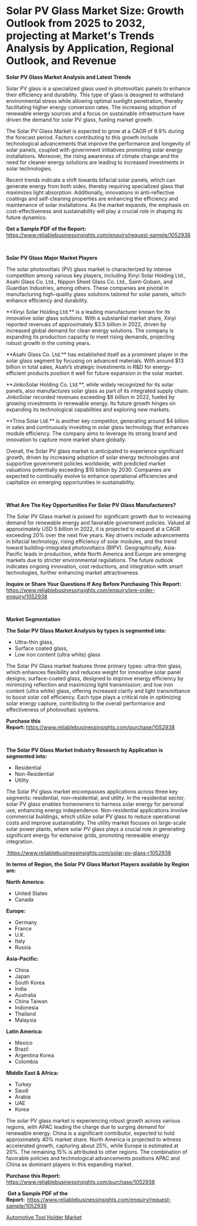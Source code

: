 <p><h1>Solar PV Glass Market Size: Growth Outlook from 2025 to 2032, projecting at Market's Trends Analysis by Application, Regional Outlook, and Revenue</h1></p><p><strong>Solar PV Glass Market Analysis and Latest Trends</strong></p>
<p><p>Solar PV glass is a specialized glass used in photovoltaic panels to enhance their efficiency and durability. This type of glass is designed to withstand environmental stress while allowing optimal sunlight penetration, thereby facilitating higher energy conversion rates. The increasing adoption of renewable energy sources and a focus on sustainable infrastructure have driven the demand for solar PV glass, fueling market growth.</p><p>The Solar PV Glass Market is expected to grow at a CAGR of 9.9% during the forecast period. Factors contributing to this growth include technological advancements that improve the performance and longevity of solar panels, coupled with government initiatives promoting solar energy installations. Moreover, the rising awareness of climate change and the need for cleaner energy solutions are leading to increased investments in solar technologies.</p><p>Recent trends indicate a shift towards bifacial solar panels, which can generate energy from both sides, thereby requiring specialized glass that maximizes light absorption. Additionally, innovations in anti-reflective coatings and self-cleaning properties are enhancing the efficiency and maintenance of solar installations. As the market expands, the emphasis on cost-effectiveness and sustainability will play a crucial role in shaping its future dynamics.</p></p>
<p><strong>Get a Sample PDF of the Report:&nbsp;</strong> <a href="https://www.reliablebusinessinsights.com/enquiry/request-sample/1052938?utm_campaign=2319&utm_medium=2&utm_source=Github&utm_content=ia&utm_term=22032025&utm_id=solar-pv-glass">https://www.reliablebusinessinsights.com/enquiry/request-sample/1052938</a></p>
<p>&nbsp;</p>
<p><strong>Solar PV Glass Major Market Players</strong></p>
<p><p>The solar photovoltaic (PV) glass market is characterized by intense competition among various key players, including Xinyi Solar Holding Ltd., Asahi Glass Co. Ltd., Nippon Sheet Glass Co. Ltd., Saint-Gobain, and Guardian Industries, among others. These companies are pivotal in manufacturing high-quality glass solutions tailored for solar panels, which enhance efficiency and durability.</p><p>**Xinyi Solar Holding Ltd.** is a leading manufacturer known for its innovative solar glass solutions. With a substantial market share, Xinyi reported revenues of approximately $3.5 billion in 2022, driven by increased global demand for clean energy solutions. The company is expanding its production capacity to meet rising demands, projecting robust growth in the coming years.</p><p>**Asahi Glass Co. Ltd.** has established itself as a prominent player in the solar glass segment by focusing on advanced materials. With around $13 billion in total sales, Asahi’s strategic investments in R&D for energy-efficient products position it well for future expansion in the solar market.</p><p>**JinkoSolar Holding Co. Ltd.**, while widely recognized for its solar panels, also manufactures solar glass as part of its integrated supply chain. JinkoSolar recorded revenues exceeding $6 billion in 2022, fueled by growing investments in renewable energy. Its future growth hinges on expanding its technological capabilities and exploring new markets.</p><p>**Trina Solar Ltd.** is another key competitor, generating around $4 billion in sales and continuously investing in solar glass technology that enhances module efficiency. The company aims to leverage its strong brand and innovation to capture more market share globally.</p><p>Overall, the Solar PV glass market is anticipated to experience significant growth, driven by increasing adoption of solar energy technologies and supportive government policies worldwide, with predicted market valuations potentially exceeding $10 billion by 2030. Companies are expected to continually evolve to enhance operational efficiencies and capitalize on emerging opportunities in sustainability.</p></p>
<p>&nbsp;</p>
<p><strong>What Are The Key Opportunities For Solar PV Glass Manufacturers?</strong></p>
<p><p>The Solar PV Glass market is poised for significant growth due to increasing demand for renewable energy and favorable government policies. Valued at approximately USD 5 billion in 2022, it is projected to expand at a CAGR exceeding 20% over the next five years. Key drivers include advancements in bifacial technology, rising efficiency of solar modules, and the trend toward building-integrated photovoltaics (BIPV). Geographically, Asia-Pacific leads in production, while North America and Europe are emerging markets due to stricter environmental regulations. The future outlook indicates ongoing innovation, cost reductions, and integration with smart technologies, further enhancing market attractiveness.</p></p>
<p><strong>Inquire or Share Your Questions If Any Before Purchasing This Report:</strong> <a href="https://www.reliablebusinessinsights.com/enquiry/pre-order-enquiry/1052938?utm_campaign=2319&utm_medium=2&utm_source=Github&utm_content=ia&utm_term=22032025&utm_id=solar-pv-glass">https://www.reliablebusinessinsights.com/enquiry/pre-order-enquiry/1052938</a></p>
<p>&nbsp;</p>
<p><strong>Market Segmentation</strong></p>
<p><strong>The Solar PV Glass Market Analysis by types is segmented into:</strong></p>
<p><ul><li>Ultra-thin glass,</li><li>Surface coated glass,</li><li>Low iron content (ultra white) glass</li></ul></p>
<p><p>The Solar PV Glass market features three primary types: ultra-thin glass, which enhances flexibility and reduces weight for innovative solar panel designs; surface-coated glass, designed to improve energy efficiency by minimizing reflection and maximizing light transmission; and low iron content (ultra white) glass, offering increased clarity and light transmittance to boost solar cell efficiency. Each type plays a critical role in optimizing solar energy capture, contributing to the overall performance and effectiveness of photovoltaic systems.</p></p>
<p><strong>Purchase this Report:&nbsp;</strong><a href="https://www.reliablebusinessinsights.com/purchase/1052938?utm_campaign=2319&utm_medium=2&utm_source=Github&utm_content=ia&utm_term=22032025&utm_id=solar-pv-glass">https://www.reliablebusinessinsights.com/purchase/1052938</a></p>
<p>&nbsp;</p>
<p><strong>The Solar PV Glass Market Industry Research by Application is segmented into:</strong></p>
<p><ul><li>Residential</li><li>Non-Residential</li><li>Utility</li></ul></p>
<p><p>The Solar PV glass market encompasses applications across three key segments: residential, non-residential, and utility. In the residential sector, solar PV glass enables homeowners to harness solar energy for personal use, enhancing energy independence. Non-residential applications involve commercial buildings, which utilize solar PV glass to reduce operational costs and improve sustainability. The utility market focuses on large-scale solar power plants, where solar PV glass plays a crucial role in generating significant energy for extensive grids, promoting renewable energy integration.</p></p>
<p><a href="https://www.reliablebusinessinsights.com/solar-pv-glass-r1052938?utm_campaign=2319&utm_medium=2&utm_source=Github&utm_content=ia&utm_term=22032025&utm_id=solar-pv-glass">&nbsp;https://www.reliablebusinessinsights.com/solar-pv-glass-r1052938</a></p>
<p><strong>In terms of Region, the Solar PV Glass Market Players available by Region are:</strong></p>
<p>
    <p> <strong> North America: </strong>
        <ul>
            <li>United States</li>
            <li>Canada</li>
        </ul>
        </p> 
    <p> <strong> Europe: </strong>
        <ul>
            <li>Germany</li>
            <li>France</li>
            <li>U.K.</li>
            <li>Italy</li>
            <li>Russia</li>
        </ul>
        </p> 
    <p> <strong> Asia-Pacific: </strong>
        <ul>
            <li>China</li>
            <li>Japan</li>
            <li>South Korea</li>
            <li>India</li>
            <li>Australia</li>
            <li>China Taiwan</li>
            <li>Indonesia</li>
            <li>Thailand</li>
            <li>Malaysia</li>
        </ul>
        </p> 
    <p> <strong> Latin America: </strong>
        <ul>
            <li>Mexico</li>
            <li>Brazil</li>
            <li>Argentina Korea</li>
            <li>Colombia</li>
        </ul>
        </p> 
    <p> <strong> Middle East & Africa: </strong>
        <ul>
            <li>Turkey</li>
            <li>Saudi</li>
            <li>Arabia</li>
            <li>UAE</li>
            <li>Korea</li>
        </ul>
    </p>
    </p>
<p><p>The solar PV glass market is experiencing robust growth across various regions, with APAC leading the charge due to surging demand for renewable energy. China is a significant contributor, expected to hold approximately 40% market share. North America is projected to witness accelerated growth, capturing about 25%, while Europe is estimated at 20%. The remaining 15% is attributed to other regions. The combination of favorable policies and technological advancements positions APAC and China as dominant players in this expanding market.</p></p>
<p><strong>Purchase this Report: </strong><a href="https://www.reliablebusinessinsights.com/purchase/1052938?utm_campaign=2319&utm_medium=2&utm_source=Github&utm_content=ia&utm_term=22032025&utm_id=solar-pv-glass">https://www.reliablebusinessinsights.com/purchase/1052938</a></p>
<p>&nbsp;<strong>Get a Sample PDF of the Report:&nbsp;&nbsp;</strong><a href="https://www.reliablebusinessinsights.com/enquiry/request-sample/1052938?utm_campaign=2319&utm_medium=2&utm_source=Github&utm_content=ia&utm_term=22032025&utm_id=solar-pv-glass">https://www.reliablebusinessinsights.com/enquiry/request-sample/1052938</a></p>
<p><strong></strong></p>
<p><p><a href="https://github.com/oslieselotte2192/Market-Research-Report-List-1/blob/main/automotive-tool-holder-market.md?utm_campaign=2319&utm_medium=2&utm_source=Github&utm_content=ia&utm_term=22032025&utm_id=solar-pv-glass">Automotive Tool Holder Market</a></p></p>